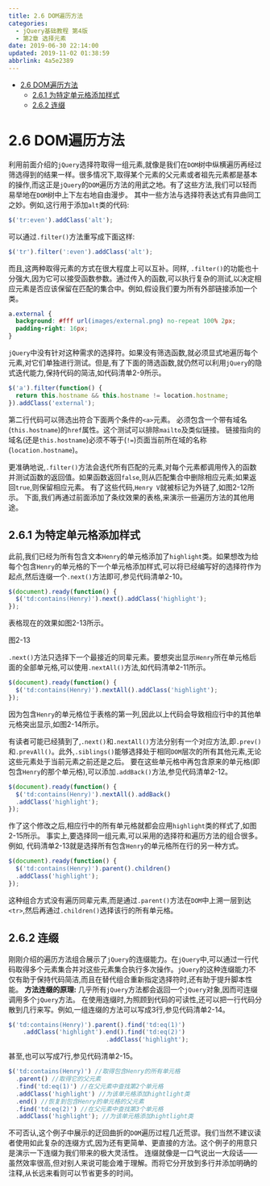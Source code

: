 ```yaml
---
title: 2.6 DOM遍历方法
categories: 
  - jQuery基础教程 第4版
  - 第2章 选择元素
date: 2019-06-30 22:14:00
updated: 2019-11-02 01:38:59
abbrlink: 4a5e2389
---
```

- [2.6 DOM遍历方法](/ReadingNotes/4a5e2389/#2-6-DOM遍历方法)
    - [2.6.1 为特定单元格添加样式](/ReadingNotes/4a5e2389/#2-6-1-为特定单元格添加样式)
    - [2.6.2 连缀](/ReadingNotes/4a5e2389/#2-6-2-连缀)

<!--more-->
<script src="https://cdn.bootcss.com/jquery/3.4.0/jquery.slim.min.js"></script>
<script>$(document).ready(function () {$(".post-body > ul:nth-child(1)").hide();});</script>

<!--end-->
# 2.6 DOM遍历方法 #
利用前面介绍的`jQuery`选择符取得一组元素,就像是我们在`DOM`树中纵横遍历再经过筛选得到的结果一样。很多情况下,取得某个元素的父元素或者祖先元素都是基本的操作,而这正是`jQuery`的`DOM`遍历方法的用武之地。有了这些方法,我们可以轻而易举地在`DOM`树中上下左右地自由漫步。
其中一些方法与选择符表达式有异曲同工之妙。例如,这行用于添加`alt`类的代码:
```javascript
$('tr:even').addClass('alt');
```
可以通过`.filter()`方法重写成下面这样:
```javascript
$('tr').filter(':even').addClass('alt');
```
而且,这两种取得元素的方式在很大程度上可以互补。同样, `.filter()`的功能也十分强大,因为它可以接受函数参数。通过传入的函数,可以执行复杂的测试,以决定相应元素是否应该保留在匹配的集合中。例如,假设我们要为所有外部链接添加一个类。
```css
a.external { 
  background: #fff url(images/external.png) no-repeat 100% 2px; 
  padding-right: 16px; 
} 
```
`jQuery`中没有针对这种需求的选择符。如果没有筛选函数,就必须显式地遍历每个元素,对它们单独进行测试。但是,有了下面的筛选函数,就仍然可以利用`jQuery`的隐式迭代能力,保持代码的简洁,如代码清单2-9所示。 
```javascript
$('a').filter(function() { 
  return this.hostname && this.hostname != location.hostname; 
}).addClass('external'); 
```
第二行代码可以筛选出符合下面两个条件的`<a>`元素。
必须包含一个带有域名(`this.hostname`)的`href`属性。这个测试可以排除`mailto`及类似链接。
链接指向的域名(还是`this.hostname`)必须不等于(`!=`)页面当前所在域的名称(`location.hostname`)。

更准确地说,`.filter()`方法会迭代所有匹配的元素,对每个元素都调用传入的函数并测试函数的返回值。如果函数返回`false`,则从匹配集合中删除相应元素;如果返回`true`,则保留相应元素。
有了这些代码,`Henry V`就被标记为外链了,如图2-12所示。
下面,我们再通过前面添加了条纹效果的表格,来演示一些遍历方法的其他用途。
## 2.6.1 为特定单元格添加样式 ##
此前,我们已经为所有包含文本`Henry`的单元格添加了`highlight`类。如果想改为给每个包含`Henry`的单元格的下一个单元格添加样式,可以将已经编写好的选择符作为起点,然后连缀一个`.next()`方法即可,参见代码清单2-10。
```javascript
$(document).ready(function() { 
  $('td:contains(Henry)').next().addClass('highlight'); 
}); 
```
表格现在的效果如图2-13所示。

图2-13

`.next()`方法只选择下一个最接近的同辈元素。要想突出显示`Henry`所在单元格后面的全部单元格,可以使用`.nextAll()`方法,如代码清单2-11所示。
```javascript
$(document).ready(function() { 
  $('td:contains(Henry)').nextAll().addClass('highlight'); 
}); 
```
因为包含`Henry`的单元格位于表格的第一列,因此以上代码会导致相应行中的其他单元格突出显示,如图2-14所示。

有读者可能已经猜到了,`.next()`和`.nextAll()`方法分别有一个对应方法,即`.prev()`和`.prevAll()`。此外,`.siblings()`能够选择处于相同`DOM`层次的所有其他元素,无论这些元素处于当前元素之前还是之后。
要在这些单元格中再包含原来的单元格(即包含`Henry`的那个单元格),可以添加`.addBack()`方法,参见代码清单2-12。
```javascript
$(document).ready(function() { 
  $('td:contains(Henry)').nextAll().addBack() 
  .addClass('highlight'); 
}); 
```
作了这个修改之后,相应行中的所有单元格就都会应用`highlight`类的样式了,如图2-15所示。
事实上,要选择同一组元素,可以采用的选择符和遍历方法的组合很多。 例如, 代码清单2-13就是选择所有包含`Henry`的单元格所在行的另一种方式。
```javascript
$(document).ready(function() { 
  $('td:contains(Henry)').parent().children() 
  .addClass('highlight'); 
}); 
```
这种组合方式没有遍历同辈元素,而是通过`.parent()`方法在`DOM`中上溯一层到达`<tr>`,然后再通过`.children()`选择该行的所有单元格。
## 2.6.2 连缀 ##
刚刚介绍的遍历方法组合展示了`jQuery`的连缀能力。在`jQuery`中,可以通过一行代码取得多个元素集合并对这些元素集合执行多次操作。`jQuery`的这种连缀能力不仅有助于保持代码简洁,而且在替代组合重新指定选择符时,还有助于提升脚本性能。
**方法连缀的原理:**
几乎所有`jQuery`方法都会返回一个`jQuery`对象,因而可连缀调用多个`jQuery`方法。
在使用连缀时,为照顾到代码的可读性,还可以把一行代码分散到几行来写。例如,一组连缀的方法可以写成3行,参见代码清单2-14。
```javascript
$('td:contains(Henry)').parent().find('td:eq(1)') 
    .addClass('highlight').end().find('td:eq(2)') 
                           .addClass('highlight'); 
```
甚至,也可以写成7行,参见代码清单2-15。
```javascript
$('td:contains(Henry)') //取得包含Henry的所有单元格 
  .parent() //取得它的父元素 
  .find('td:eq(1)') //在父元素中查找第2个单元格 
  .addClass('highlight') //为该单元格添加hightlight类 
  .end() //恢复到包含Henry的单元格的父元素 
  .find('td:eq(2)') //在父元素中查找第3个单元格 
  .addClass('highlight'); //为该单元格添加hightlight类 
```
不可否认,这个例子中展示的迂回曲折的`DOM`遍历过程几近荒谬。我们当然不建议读者使用如此复杂的连缀方式,因为还有更简单、更直接的方法。这个例子的用意只是演示一下连缀为我们带来的极大灵活性。
连缀就像是一口气说出一大段话——虽然效率很高,但对别人来说可能会难于理解。而将它分开放到多行并添加明确的注释,从长远来看则可以节省更多的时间。

